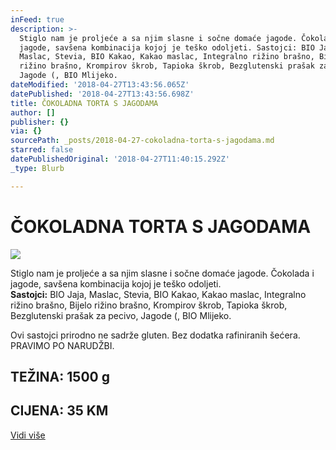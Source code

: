 ```yaml
---
inFeed: true
description: >-
  Stiglo nam je proljeće a sa njim slasne i sočne domaće jagode. Čokolada i
  jagode, savšena kombinacija kojoj je teško odoljeti. Sastojci: BIO Jaja,
  Maslac, Stevia, BIO Kakao, Kakao maslac, Integralno rižino brašno, Bijelo
  rižino brašno, Krompirov škrob, Tapioka škrob, Bezglutenski prašak za pecivo,
  Jagode (, BIO Mlijeko.
dateModified: '2018-04-27T13:43:56.065Z'
datePublished: '2018-04-27T13:43:56.698Z'
title: ČOKOLADNA TORTA S JAGODAMA
author: []
publisher: {}
via: {}
sourcePath: _posts/2018-04-27-cokoladna-torta-s-jagodama.md
starred: false
datePublishedOriginal: '2018-04-27T11:40:15.292Z'
_type: Blurb

---
```

# ČOKOLADNA TORTA S JAGODAMA
![](https://the-grid-user-content.s3-us-west-2.amazonaws.com/3eea2fcb-7859-47ca-aead-8c02952038c6.jpg)

Stiglo nam je proljeće a sa njim slasne i sočne domaće jagode. Čokolada i jagode, savšena kombinacija kojoj je teško odoljeti.  
**Sastojci:** BIO Jaja, Maslac, Stevia, BIO Kakao, Kakao maslac, Integralno rižino brašno, Bijelo rižino brašno, Krompirov škrob, Tapioka škrob, Bezglutenski prašak za pecivo, Jagode (, BIO Mlijeko.

Ovi sastojci prirodno ne sadrže gluten. Bez dodatka rafiniranih šećera. PRAVIMO PO NARUDŽBI.

## TEŽINA: 1500 g

## CIJENA: 35 KM
[Vidi više][0]

[0]: https://www.facebook.com/greenday.kolaci.peciva/posts/242481293159272